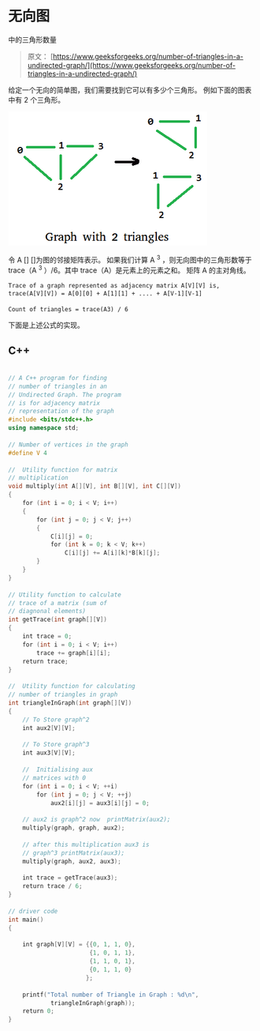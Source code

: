 # 无向图

中的三角形数量

> 原文： [https://www.geeksforgeeks.org/number-of-triangles-in-a-undirected-graph/](https://www.geeksforgeeks.org/number-of-triangles-in-a-undirected-graph/)

给定一个无向的简单图，我们需要找到它可以有多少个三角形。 例如下面的图表中有 2 个三角形。

[![triangle2](img/209b6eb9a6bcd8e10fa5c628e376c9db.png)](https://media.geeksforgeeks.org/wp-content/cdn-uploads/triangle21.png)

令 A [] []为图的邻接矩阵表示。 如果我们计算 A <sup>3</sup> ，则无向图中的三角形数等于 trace（A <sup>3</sup> ）/6。其中 trace（A）是元素上的元素之和。 矩阵 A 的主对角线。

```
Trace of a graph represented as adjacency matrix A[V][V] is,
trace(A[V][V]) = A[0][0] + A[1][1] + .... + A[V-1][V-1]

Count of triangles = trace(A3) / 6

```

下面是上述公式的实现。

## C++

```cpp

// A C++ program for finding 
// number of triangles in an 
// Undirected Graph. The program 
// is for adjacency matrix 
// representation of the graph 
#include <bits/stdc++.h> 
using namespace std; 

// Number of vertices in the graph 
#define V 4 

//  Utility function for matrix 
// multiplication 
void multiply(int A[][V], int B[][V], int C[][V]) 
{ 
    for (int i = 0; i < V; i++) 
    { 
        for (int j = 0; j < V; j++) 
        { 
            C[i][j] = 0; 
            for (int k = 0; k < V; k++) 
                C[i][j] += A[i][k]*B[k][j]; 
        } 
    } 
} 

// Utility function to calculate 
// trace of a matrix (sum of 
// diagnonal elements) 
int getTrace(int graph[][V]) 
{ 
    int trace = 0; 
    for (int i = 0; i < V; i++) 
        trace += graph[i][i]; 
    return trace; 
} 

//  Utility function for calculating 
// number of triangles in graph 
int triangleInGraph(int graph[][V]) 
{ 
    // To Store graph^2 
    int aux2[V][V]; 

    // To Store graph^3 
    int aux3[V][V]; 

    //  Initialising aux 
    // matrices with 0 
    for (int i = 0; i < V; ++i) 
        for (int j = 0; j < V; ++j) 
            aux2[i][j] = aux3[i][j] = 0; 

    // aux2 is graph^2 now  printMatrix(aux2); 
    multiply(graph, graph, aux2); 

    // after this multiplication aux3 is 
    // graph^3 printMatrix(aux3); 
    multiply(graph, aux2, aux3); 

    int trace = getTrace(aux3); 
    return trace / 6; 
} 

// driver code 
int main() 
{ 

    int graph[V][V] = {{0, 1, 1, 0}, 
                       {1, 0, 1, 1}, 
                       {1, 1, 0, 1}, 
                       {0, 1, 1, 0} 
                      }; 

    printf("Total number of Triangle in Graph : %d\n", 
            triangleInGraph(graph)); 
    return 0; 
} 

```
